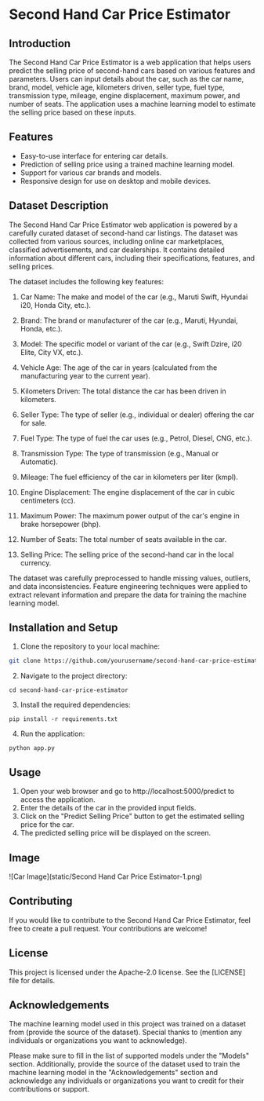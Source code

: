 # Second Hand Car Price Estimator

## Introduction

The Second Hand Car Price Estimator is a web application that helps users predict the selling price of second-hand cars based on various features and parameters. Users can input details about the car, such as the car name, brand, model, vehicle age, kilometers driven, seller type, fuel type, transmission type, mileage, engine displacement, maximum power, and number of seats. The application uses a machine learning model to estimate the selling price based on these inputs.

## Features

- Easy-to-use interface for entering car details.
- Prediction of selling price using a trained machine learning model.
- Support for various car brands and models.
- Responsive design for use on desktop and mobile devices.

## Dataset Description
The Second Hand Car Price Estimator web application is powered by a carefully curated dataset of second-hand car listings. The dataset was collected from various sources, including online car marketplaces, classified advertisements, and car dealerships. It contains detailed information about different cars, including their specifications, features, and selling prices.

The dataset includes the following key features:

1. Car Name: The make and model of the car (e.g., Maruti Swift, Hyundai i20, Honda City, etc.).

2. Brand: The brand or manufacturer of the car (e.g., Maruti, Hyundai, Honda, etc.).

3. Model: The specific model or variant of the car (e.g., Swift Dzire, i20 Elite, City VX, etc.).

4. Vehicle Age: The age of the car in years (calculated from the manufacturing year to the current year).

5. Kilometers Driven: The total distance the car has been driven in kilometers.

6. Seller Type: The type of seller (e.g., individual or dealer) offering the car for sale.

7. Fuel Type: The type of fuel the car uses (e.g., Petrol, Diesel, CNG, etc.).

8. Transmission Type: The type of transmission (e.g., Manual or Automatic).

9. Mileage: The fuel efficiency of the car in kilometers per liter (kmpl).

10. Engine Displacement: The engine displacement of the car in cubic centimeters (cc).

11. Maximum Power: The maximum power output of the car's engine in brake horsepower (bhp).

12. Number of Seats: The total number of seats available in the car.

13. Selling Price: The selling price of the second-hand car in the local currency.

The dataset was carefully preprocessed to handle missing values, outliers, and data inconsistencies. Feature engineering techniques were applied to extract relevant information and prepare the data for training the machine learning model.

## Installation and Setup

1. Clone the repository to your local machine:

```bash
git clone https://github.com/yourusername/second-hand-car-price-estimator.git
```
2. Navigate to the project directory:
```
cd second-hand-car-price-estimator
```
3. Install the required dependencies:
```
pip install -r requirements.txt
```
4. Run the application:
```commandline
python app.py
```

## Usage
1. Open your web browser and go to http://localhost:5000/predict to access the application.
2. Enter the details of the car in the provided input fields.
3. Click on the "Predict Selling Price" button to get the estimated selling price for the car.
4. The predicted selling price will be displayed on the screen.

## Image
![Car Image](static/Second Hand Car Price Estimator-1.png)

## Contributing
If you would like to contribute to the Second Hand Car Price Estimator, feel free to create a pull request. Your contributions are welcome!

## License
This project is licensed under the Apache-2.0 license. See the [LICENSE] file for details.

## Acknowledgements
The machine learning model used in this project was trained on a dataset from (provide the source of the dataset).
Special thanks to (mention any individuals or organizations you want to acknowledge).


Please make sure to fill in the list of supported models under the "Models" section. Additionally, provide the source of the dataset used to train the machine learning model in the "Acknowledgements" section and acknowledge any individuals or organizations you want to credit for their contributions or support.

